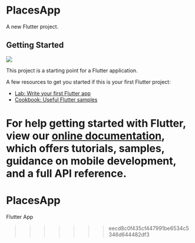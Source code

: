 
# PlacesApp

A new Flutter project.

## Getting Started

![](name-of-giphy.gif)

This project is a starting point for a Flutter application.

A few resources to get you started if this is your first Flutter project:

- [Lab: Write your first Flutter app](https://flutter.dev/docs/get-started/codelab)
- [Cookbook: Useful Flutter samples](https://flutter.dev/docs/cookbook)

For help getting started with Flutter, view our
[online documentation](https://flutter.dev/docs), which offers tutorials,
samples, guidance on mobile development, and a full API reference.
=======
# PlacesApp
Flutter App
>>>>>>> eecd8c0f435cf447991be6534c5346d644482df3
